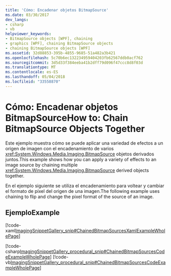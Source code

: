 ```yaml
---
title: 'Cómo: Encadenar objetos BitmapSource'
ms.date: 03/30/2017
dev_langs:
- csharp
- vb
helpviewer_keywords:
- BitmapSource objects [WPF], chaining
- graphics [WPF], chaining BitmapSource objects
- chaining BitmapSource objects [WPF]
ms.assetid: 32d88853-395b-4855-9685-51a482a3b421
ms.openlocfilehash: 5c70b6ec132234959404203fb62567ddb0acf762
ms.sourcegitcommit: 3d5d33f384eeba41b2dff79d096f47ccc8d8f03d
ms.translationtype: MT
ms.contentlocale: es-ES
ms.lasthandoff: 05/04/2018
ms.locfileid: "33558870"
---
```

# <a name="how-to-chain-bitmapsource-objects-together"></a><span data-ttu-id="e8971-102">Cómo: Encadenar objetos BitmapSource</span><span class="sxs-lookup"><span data-stu-id="e8971-102">How to: Chain BitmapSource Objects Together</span></span>
<span data-ttu-id="e8971-103">Este ejemplo muestra cómo se puede aplicar una variedad de efectos a un origen de imagen con el encadenamiento de varios <xref:System.Windows.Media.Imaging.BitmapSource> objetos derivados juntos.</span><span class="sxs-lookup"><span data-stu-id="e8971-103">This example shows how you can apply a variety of effects to an image source by chaining multiple <xref:System.Windows.Media.Imaging.BitmapSource> derived objects together.</span></span>  
  
 <span data-ttu-id="e8971-104">En el ejemplo siguiente se utiliza el encadenamiento para voltear y cambiar el formato de píxel del origen de una imagen.</span><span class="sxs-lookup"><span data-stu-id="e8971-104">The following example uses chaining to flip and change the pixel format of the source of an image.</span></span>  
  
## <a name="example"></a><span data-ttu-id="e8971-105">Ejemplo</span><span class="sxs-lookup"><span data-stu-id="e8971-105">Example</span></span>  
 [!code-xaml[ImagingSnippetGallery_snip#ChainedBitmapSourcesXamlExampleWholePage](../../../../samples/snippets/csharp/VS_Snippets_Wpf/ImagingSnippetGallery_snip/CS/ChainedBitmapSourcesExample.xaml#chainedbitmapsourcesxamlexamplewholepage)]  
  
 [!code-csharp[ImagingSnippetGallery_procedural_snip#ChainedBitmapSourcesCodeExampleWholePage](../../../../samples/snippets/csharp/VS_Snippets_Wpf/ImagingSnippetGallery_procedural_snip/CSharp/ChainedBitmapSourcesExample.cs#chainedbitmapsourcescodeexamplewholepage)]
 [!code-vb[ImagingSnippetGallery_procedural_snip#ChainedBitmapSourcesCodeExampleWholePage](../../../../samples/snippets/visualbasic/VS_Snippets_Wpf/ImagingSnippetGallery_procedural_snip/VB/ChainedBitmapSourcesExample.vb#chainedbitmapsourcescodeexamplewholepage)]
